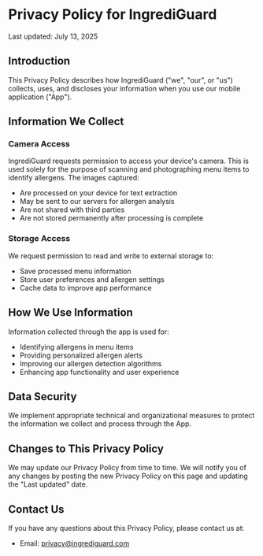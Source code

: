 # Privacy Policy for IngrediGuard

Last updated: July 13, 2025

## Introduction

This Privacy Policy describes how IngrediGuard ("we", "our", or "us") collects, uses, and discloses your information when you use our mobile application ("App").

## Information We Collect

### Camera Access

IngrediGuard requests permission to access your device's camera. This is used solely for the purpose of scanning and photographing menu items to identify allergens. The images captured:

- Are processed on your device for text extraction
- May be sent to our servers for allergen analysis
- Are not shared with third parties
- Are not stored permanently after processing is complete

### Storage Access

We request permission to read and write to external storage to:

- Save processed menu information
- Store user preferences and allergen settings
- Cache data to improve app performance

## How We Use Information

Information collected through the app is used for:

- Identifying allergens in menu items
- Providing personalized allergen alerts
- Improving our allergen detection algorithms
- Enhancing app functionality and user experience

## Data Security

We implement appropriate technical and organizational measures to protect the information we collect and process through the App.

## Changes to This Privacy Policy

We may update our Privacy Policy from time to time. We will notify you of any changes by posting the new Privacy Policy on this page and updating the "Last updated" date.

## Contact Us

If you have any questions about this Privacy Policy, please contact us at:

- Email: [privacy@ingrediguard.com](mailto:privacy@ingrediguard.com)
